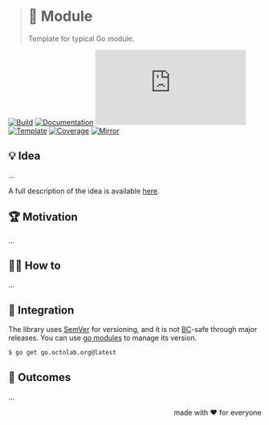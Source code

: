 > # 🧩 Module
>
> Template for typical Go module.

[![Build][build.icon]][build.page]
[![Documentation][docs.icon]][docs.page]
[![Quality][quality.icon]][quality.page]
[![Template][template.icon]][template.page]
[![Coverage][coverage.icon]][coverage.page]
[![Mirror][mirror.icon]][mirror.page]

## 💡 Idea

...

A full description of the idea is available [here][design.page].

## 🏆 Motivation

...

## 🤼‍♂️ How to

...

## 🧩 Integration

The library uses [SemVer](https://semver.org) for versioning, and it is not
[BC](https://en.wikipedia.org/wiki/Backward_compatibility)-safe through major releases.
You can use [go modules](https://github.com/golang/go/wiki/Modules) to manage its version.

```bash
$ go get go.octolab.org@latest
```

## 🤲 Outcomes

...

<p align="right">made with ❤️ for everyone</p>

[awesome.icon]:     https://awesome.re/mentioned-badge.svg
[build.page]:       https://github.com/octomation/go-module/actions/workflows/ci.yml
[build.icon]:       https://github.com/octomation/go-module/actions/workflows/ci.yml/badge.svg
[coverage.page]:    https://codeclimate.com/github/octomation/go-module/test_coverage
[coverage.icon]:    https://api.codeclimate.com/v1/badges/53243ff824b5df9ed22b/test_coverage
[design.page]:      https://www.notion.so/33715348cc114ea79dd350a25d16e0b0
[docs.page]:        https://pkg.go.dev/go.octolab.org
[docs.icon]:        https://img.shields.io/badge/docs-pkg.go.dev-blue
[mirror.page]:      https://bitbucket.org/kamilsk/go-module
[mirror.icon]:      https://img.shields.io/badge/mirror-bitbucket-blue
[promo.page]:       https://github.com/octomation/go-module
[quality.page]:     https://goreportcard.com/report/go.octolab.org
[quality.icon]:     https://goreportcard.com/badge/go.octolab.org
[template.page]:    https://github.com/octomation/go-module
[template.icon]:    https://img.shields.io/badge/template-go--module-blue

